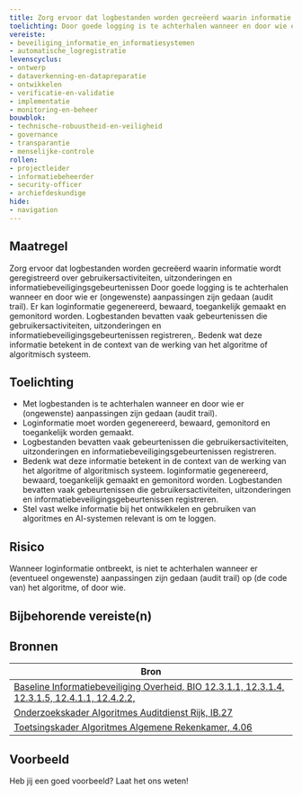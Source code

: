 ```yaml
---
title: Zorg ervoor dat logbestanden worden gecreëerd waarin informatie wordt geregistreerd over gebruikersactiviteiten, uitzonderingen en informatiebeveiligingsgebeurtenissen
toelichting: Door goede logging is te achterhalen wanneer en door wie er (ongewenste) aanpassingen zijn gedaan (audit trail).
vereiste:
- beveiliging_informatie_en_informatiesystemen
- automatische_logregistratie
levenscyclus:
- ontwerp
- dataverkenning-en-datapreparatie
- ontwikkelen
- verificatie-en-validatie
- implementatie
- monitoring-en-beheer
bouwblok:
- technische-robuustheid-en-veiligheid
- governance
- transparantie
- menselijke-controle
rollen:
- projectleider
- informatiebeheerder
- security-officer
- archiefdeskundige
hide:
- navigation
---
```


<!-- tags -->

## Maatregel
Zorg ervoor dat logbestanden worden gecreëerd waarin informatie wordt geregistreerd over gebruikersactiviteiten, uitzonderingen en informatiebeveiligingsgebeurtenissen
Door goede logging is te achterhalen wanneer en door wie er (ongewenste) aanpassingen zijn gedaan (audit trail).
Er kan loginformatie gegenereerd, bewaard, toegankelijk gemaakt en gemonitord worden. Logbestanden bevatten vaak gebeurtenissen die gebruikersactiviteiten, uitzonderingen en informatiebeveiligingsgebeurtenissen registreren,.
Bedenk wat deze informatie betekent in de context van de werking van het algoritme of algoritmisch systeem.


## Toelichting
- Met logbestanden is te achterhalen wanneer en door wie er (ongewenste) aanpassingen zijn gedaan (audit trail).
- Loginformatie moet worden gegenereerd, bewaard, gemonitord en toegankelijk worden gemaakt.
- Logbestanden bevatten vaak gebeurtenissen die gebruikersactiviteiten, uitzonderingen en informatiebeveiligingsgebeurtenissen registreren.
- Bedenk wat deze informatie betekent in de context van de werking van het algoritme of algoritmisch systeem. loginformatie gegenereerd, bewaard, toegankelijk gemaakt en gemonitord worden. Logbestanden bevatten vaak gebeurtenissen die gebruikersactiviteiten, uitzonderingen en informatiebeveiligingsgebeurtenissen registreren.
- Stel vast welke informatie bij het ontwikkelen en gebruiken van algoritmes en AI-systemen relevant is om te loggen. 



## Risico
Wanneer loginformatie ontbreekt, is niet te achterhalen wanneer er (eventueel ongewenste) aanpassingen zijn gedaan (audit trail) op (de code van) het algoritme, of door wie.


## Bijbehorende vereiste(n)

<!-- list_vereisten_on_maatregelen_page -->

## Bronnen

| Bron                        |
|-----------------------------|
| [Baseline Informatiebeveiliging Overheid, BIO 12.3.1.1, 12.3.1.4, 12.3.1.5, 12.4.1.1, 12.4.2.2, ](https://www.digitaleoverheid.nl/overzicht-van-alle-onderwerpen/cybersecurity/bio-en-ensia/baseline-informatiebeveiliging-overheid/) |
| [Onderzoekskader Algoritmes Auditdienst Rijk, IB.27](https://www.rijksoverheid.nl/documenten/rapporten/2023/07/11/onderzoekskader-algoritmes-adr-2023) |
| [Toetsingskader Algoritmes Algemene Rekenkamer, 4.06](https://www.rekenkamer.nl/onderwerpen/algoritmes/documenten/publicaties/2024/05/15/het-toetsingskader-aan-de-slag)  |

## Voorbeeld

Heb jij een goed voorbeeld? Laat het ons weten!
